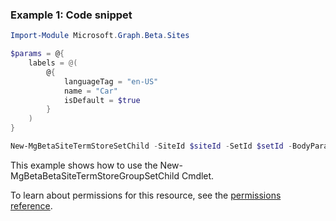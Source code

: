 ### Example 1: Code snippet

```powershellImport-Module Microsoft.Graph.Beta.Sites

$params = @{
	labels = @(
		@{
			languageTag = "en-US"
			name = "Car"
			isDefault = $true
		}
	)
}

New-MgBetaSiteTermStoreSetChild -SiteId $siteId -SetId $setId -BodyParameter $params
```
This example shows how to use the New-MgBetaBetaSiteTermStoreGroupSetChild Cmdlet.
To learn about permissions for this resource, see the [permissions reference](/graph/permissions-reference).


